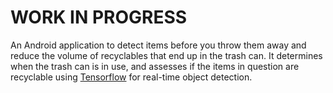 # WORK IN PROGRESS 

An Android application to detect items before you throw them away and reduce the volume of recyclables that end up in the trash can. It determines when the trash can is in use, and assesses if the items in question are recyclable using [Tensorflow](https://www.github.com/tensorflow) for real-time object detection.
